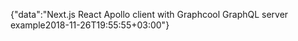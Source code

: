 {"data":"Next.js React Apollo client with Graphcool GraphQL server example2018-11-26T19:55:55+03:00"}
